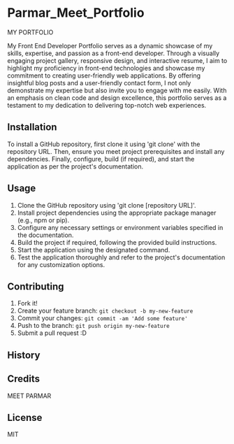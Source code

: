 # Parmar_Meet_Portfolio
MY PORTFOLIO

My Front End Developer Portfolio serves as a dynamic showcase of my skills, expertise, and passion as a front-end developer. Through a visually engaging project gallery, responsive design, and interactive resume, I aim to highlight my proficiency in front-end technologies and showcase my commitment to creating user-friendly web applications. By offering insightful blog posts and a user-friendly contact form, I not only demonstrate my expertise but also invite you to engage with me easily. With an emphasis on clean code and design excellence, this portfolio serves as a testament to my dedication to delivering top-notch web experiences.

## Installation
To install a GitHub repository, first clone it using 'git clone' with the repository URL. Then, ensure you meet project prerequisites and install any dependencies. Finally, configure, build (if required), and start the application as per the project's documentation.

## Usage

1. Clone the GitHub repository using 'git clone [repository URL]'.
2. Install project dependencies using the appropriate package manager (e.g., npm or pip).
3. Configure any necessary settings or environment variables specified in the documentation.
4. Build the project if required, following the provided build instructions.
5. Start the application using the designated command.
6. Test the application thoroughly and refer to the project's documentation for any customization 
   options.


## Contributing
1. Fork it!
2. Create your feature branch: `git checkout -b my-new-feature`
3. Commit your changes: `git commit -am 'Add some feature'`
4. Push to the branch: `git push origin my-new-feature`
5. Submit a pull request :D

## History


## Credits
MEET PARMAR

## License
MIT